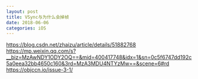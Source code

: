 ```yaml
---
layout: post
title: VSync与为什么会掉帧
date: 2018-06-06
categories: iOS
---
```




https://blog.csdn.net/zhaizu/article/details/51882768
https://mp.weixin.qq.com/s?__biz=MzAwNDY1ODY2OQ==&mid=400417748&idx=1&sn=0c5f6747dd192c5a0eea32bb4650c160&3rd=MzA3MDU4NTYzMw==&scene=6#rd
https://objccn.io/issue-3-1/